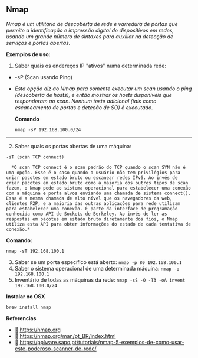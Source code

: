 ## **Nmap**
*Nmap é um utilitário de descoberta de rede e varredura de portas que permite a identificação e impressão digital de dispositivos em redes, usando um grande número de sintaxes para auxiliar na detecção de serviços e portas abertas.*

**Exemplos de uso:**
1. Saber quais os endereços IP "ativos" numa determinada rede: 
- -sP (Scan usando Ping)
- *Esta opção diz ao Nmap para somente executar um scan usando o ping (descoberta de hosts), e então mostrar os hosts disponíveis que responderam ao scan. Nenhum teste adicional (tais como escaneamento de portas e deteção de SO) é executado.*

  **Comando**
  ```
  nmap -sP 192.168.100.0/24
  ```
-----------------------------------  
  2. Saber quais os portas abertas de uma máquina: 
    
    -sT (scan TCP connect)
    
      *O scan TCP connect é o scan padrão do TCP quando o scan SYN não é uma opção. Esse é o caso quando o usuário não tem privilégios para criar pacotes em estado bruto ou escanear redes IPv6. Ao invés de criar pacotes em estado bruto como a maioria dos outros tipos de scan fazem, o Nmap pede ao sistema operacional para estabelecer uma conexão com a máquina e porta alvos enviando uma chamada de sistema connect(). Essa é a mesma chamada de alto nível que os navegadores da web, clientes P2P, e a maioria das outras aplicações para rede utilizam para estabelecer uma conexão. É parte da interface de programação conhecida como API de Sockets de Berkeley. Ao invés de ler as respostas em pacotes em estado bruto diretamente dos fios, o Nmap utiliza esta API para obter informações do estado de cada tentativa de conexão.*

  **Comando:**
  ```
  nmap -sT 192.168.100.1
  ```

  3. Saber se um porta específico está aberto: `nmap -p 80 192.168.100.1`
  4. Saber o sistema operacional de uma determinada máquina: `nmap -o 192.168.100.1`
  5. Inventário de todas as máquinas da rede: `nmap -sS -O -T3 -oA invent 192.168.100.0/24`

**Instalar no OSX**
```
brew install nmap
```
**Referencias**
- :bookmark:  https://nmap.org
- :bookmark:  https://nmap.org/man/pt_BR/index.html
- :bookmark:  https://pplware.sapo.pt/tutoriais/nmap-5-exemplos-de-como-usar-este-poderoso-scanner-de-rede/


